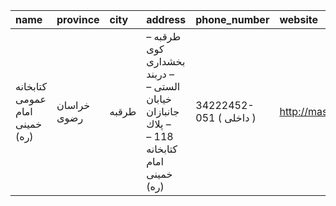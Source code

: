 | name                           | province    | city   | address                                                                                   | phone_number            | website            |
|:-------------------------------|:------------|:-------|:------------------------------------------------------------------------------------------|:------------------------|:-------------------|
| كتابخانه عمومی امام خمینی (ره) | خراسان رضوی | طرقبه  | طرقبه – كوی بخشداری – دربند الستی – خیابان جانبازان – پلاك 118 – كتابخانه امام خمینی (ره) | 34222452-051 ( داخلی  ) | http://mashadpl.ir |